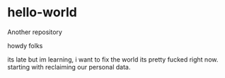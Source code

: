 # hello-world
Another repository

howdy folks

its late but im learning, i want to fix the world its pretty fucked right now.  starting with reclaiming our personal data.
